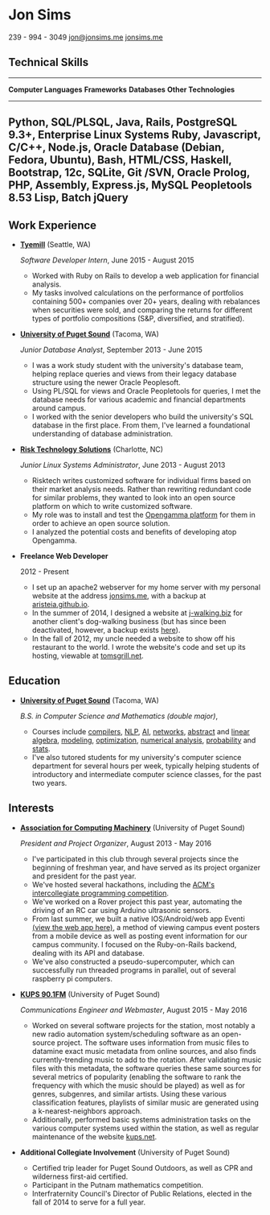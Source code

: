 Jon Sims
===============

239 - 994 - 3049
[jon@jonsims.me](mailto:jon@jonsims.me)
[jonsims.me](http://www.jonsims.me)

Technical Skills
----------------

----------------------------------------------------------------------------------------
**Computer Languages**       **Frameworks** **Databases**     **Other
                                                               Technologies**
---------------------------- -------------- ----------------- --------------------------
Python, SQL/PLSQL, Java,     Rails,         PostgreSQL 9.3+,  Enterprise Linux Systems
Ruby, Javascript, C/C++,     Node.js,       Oracle Database   (Debian, Fedora, Ubuntu),
Bash, HTML/CSS, Haskell,     Bootstrap,     12c, SQLite,      Git /SVN, Oracle 
Prolog, PHP, Assembly,       Express.js,    MySQL             Peopletools 8.53
Lisp, Batch                  jQuery                           
-----------------------------------------------------------------------------------------




Work Experience
---------------

*   **[Tyemill](http://www.tyemill.com/)** (Seattle, WA)

    *Software Developer Intern*, June 2015 - August 2015

    -   Worked with Ruby on Rails to develop a web application for financial analysis. 
    -   My tasks involved calculations on the performance of portfolios containing 500+ companies over 20+ years, dealing with rebalances when securities were sold, and comparing the returns for different types of portfolio compositions (S&P, diversified, and stratified).

*   **[University of Puget Sound](http://www.pugetsound.edu/)** (Tacoma, WA)

    *Junior Database Analyst*, September 2013 - June 2015

    -   I was a work study student with the university's database team, helping replace queries and views from their legacy database structure using the newer Oracle Peoplesoft.
    -   Using PL/SQL for views and Oracle Peopletools for queries, I met the database needs for various academic and financial departments around campus.
    -   I worked with the senior developers who build the university's SQL database in the first place. From them, I've learned a foundational understanding of database administration.

*   **[Risk Technology Solutions](http://www.risktechnologysolutions.com/)** (Charlotte, NC)

    *Junior Linux Systems Administrator*, June 2013 - August 2013

    -   Risktech writes customized software for individual firms based on their market analysis needs. Rather than rewriting redundant code for similar problems, they wanted to look into an open source platform on which to write customized software. 
    -   My role was to install and test the [Opengamma platform](https://github.com/OpenGamma/OG-Platform) for them in order to achieve an open source solution. 
    -   I analyzed the potential costs and benefits of developing atop Opengamma.

*   **Freelance Web Developer**

    2012 - Present

    -   I set up an apache2 webserver for my home server with my personal website at the address [jonsims.me](http://www.jonsims.me), with a backup at [aristeia.github.io](http://aristeia.github.io/).
    -   In the summer of 2014, I designed a website at [j-walking.biz](/demos/jwalking) for another client's dog-walking business (but has since been deactivated, however, a backup exists [here](/demos/jwalking)).
    -   In the fall of 2012, my uncle needed a website to show off his restaurant to the world. I wrote the website's code and set up its hosting, viewable at [tomsgrill.net](http://www.tomsgrill.net/).
    



Education
---------

*   **[University of Puget Sound](http://www.pugetsound.edu/)** (Tacoma, WA)

    *B.S. in Computer Science and Mathematics (double major)*, 

    -   Courses include [compilers](/resources/syllabi/cs481.pdf), [NLP](/resources/syllabi/cs425.pdf), [AI](/resources/syllabi/cs431.pdf), [networks](/resources/syllabi/cs325.pdf), [abstract](/resources/syllabi/math433.pdf) and [linear algebra](/resources/syllabi/math290.pdf), [modeling](/resources/syllabi/math471.pdf), [optimization](/resources/syllabi/math335.pdf), [numerical analysis](/resources/syllabi/math420.pdf), [probability](/resources/syllabi/math375.pdf) and [stats](/resources/syllabi/math376.pdf).
    -   I've also tutored students for my university's computer science department for several hours per week, typically helping students of introductory and intermediate computer science classes, for the past two years.


Interests
---------

*   **[Association for Computing Machinery](http://acm.pugetsound.edu)** (University of Puget Sound)

    *President and Project Organizer*, August 2013 - May 2016

    -   I've participated in this club through several projects since the beginning of freshman year, and have served as its project organizer and president for the past year.
    -   We've hosted several hackathons, including the [ACM's intercollegiate programming competition](http://mathcs.pugetsound.edu/acm-icpc/).
    -   We've worked on a Rover project this past year, automating the driving of an RC car using Arduino ultrasonic sensors.
    -   From last summer, we built a native IOS/Android/web app Eventi [(view the web app here)](http://eventi.pugetsound.edu/), a method of viewing campus event posters from a mobile device as well as posting event information for our campus community. I focused on the Ruby-on-Rails backend, dealing with its API and database.
    -   We've also constructed a pseudo-supercomputer, which can successfully run threaded programs in parallel, out of several raspberry pi computers. 

*   **[KUPS 90.1FM](http://www.kups.net/)** (University of Puget Sound)

    *Communications Engineer and Webmaster*, August 2015 - May 2016

    -   Worked on several software projects for the station, most notably a new radio automation system/scheduling software as an open-source project. The software uses information from music files to datamine exact music metadata from online sources, and also finds currently-trending music to add to the rotation. After validating music files with this metadata, the software queries these same sources for several metrics of popularity (enabling the software to rank the frequency with which the music should be played) as well as for genres, subgenres, and similar artists. Using these various classification features, playlists of similar music are generated using a k-nearest-neighbors approach.
    -   Additionally, performed basic systems administration tasks on the various computer systems used within the station, as well as regular maintenance of the website [kups.net](http://www.kups.net/).

*   **Additional Collegiate Involvement** (University of Puget Sound)

    -   Certified trip leader for Puget Sound Outdoors, as well as CPR and wilderness first-aid certified.
    -   Participant in the Putnam mathematics competition.
    -   Interfraternity Council's Director of Public Relations, elected in the fall of 2014 to serve for a full year.